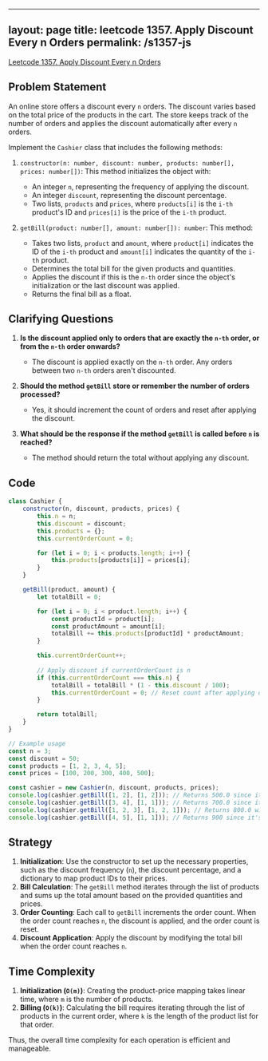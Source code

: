 
---
layout: page
title: leetcode 1357. Apply Discount Every n Orders
permalink: /s1357-js
---
[Leetcode 1357. Apply Discount Every n Orders](https://algoadvance.github.io/algoadvance/l1357)
## Problem Statement

An online store offers a discount every `n` orders. The discount varies based on the total price of the products in the cart. The store keeps track of the number of orders and applies the discount automatically after every `n` orders.

Implement the `Cashier` class that includes the following methods:

1. `constructor(n: number, discount: number, products: number[], prices: number[])`: This method initializes the object with:
   - An integer `n`, representing the frequency of applying the discount.
   - An integer `discount`, representing the discount percentage.
   - Two lists, `products` and `prices`, where `products[i]` is the `i-th` product's ID and `prices[i]` is the price of the `i-th` product.

2. `getBill(product: number[], amount: number[]): number`: This method:
   - Takes two lists, `product` and `amount`, where `product[i]` indicates the ID of the `i-th` product and `amount[i]` indicates the quantity of the `i-th` product.
   - Determines the total bill for the given products and quantities.
   - Applies the discount if this is the `n-th` order since the object's initialization or the last discount was applied.
   - Returns the final bill as a float.

## Clarifying Questions

1. **Is the discount applied only to orders that are exactly the `n-th` order, or from the `n-th` order onwards?**
   - The discount is applied exactly on the `n-th` order. Any orders between two `n-th` orders aren't discounted.

2. **Should the method `getBill` store or remember the number of orders processed?**
   - Yes, it should increment the count of orders and reset after applying the discount.

3. **What should be the response if the method `getBill` is called before `n` is reached?**
   - The method should return the total without applying any discount.

## Code

```javascript
class Cashier {
    constructor(n, discount, products, prices) {
        this.n = n;
        this.discount = discount;
        this.products = {};
        this.currentOrderCount = 0;

        for (let i = 0; i < products.length; i++) {
            this.products[products[i]] = prices[i];
        }
    }

    getBill(product, amount) {
        let totalBill = 0;

        for (let i = 0; i < product.length; i++) {
            const productId = product[i];
            const productAmount = amount[i];
            totalBill += this.products[productId] * productAmount;
        }

        this.currentOrderCount++;
        
        // Apply discount if currentOrderCount is n
        if (this.currentOrderCount === this.n) {
            totalBill = totalBill * (1 - this.discount / 100);
            this.currentOrderCount = 0; // Reset count after applying discount
        }

        return totalBill;
    }
}

// Example usage
const n = 3;
const discount = 50;
const products = [1, 2, 3, 4, 5];
const prices = [100, 200, 300, 400, 500];

const cashier = new Cashier(n, discount, products, prices);
console.log(cashier.getBill([1, 2], [1, 2])); // Returns 500.0 since it's the 1st order
console.log(cashier.getBill([3, 4], [1, 1])); // Returns 700.0 since it's the 2nd order
console.log(cashier.getBill([1, 2, 3], [1, 2, 1])); // Returns 800.0 with a 50% discount applied since it's the 3rd order
console.log(cashier.getBill([4, 5], [1, 1])); // Returns 900 since it's the 1st order after reset
```

## Strategy

1. **Initialization**: Use the constructor to set up the necessary properties, such as the discount frequency (`n`), the discount percentage, and a dictionary to map product IDs to their prices.
2. **Bill Calculation**: The `getBill` method iterates through the list of products and sums up the total amount based on the provided quantities and prices.
3. **Order Counting**: Each call to `getBill` increments the order count. When the order count reaches `n`, the discount is applied, and the order count is reset.
4. **Discount Application**: Apply the discount by modifying the total bill when the order count reaches `n`.

## Time Complexity

1. **Initialization (`O(m)`)**: Creating the product-price mapping takes linear time, where `m` is the number of products.
2. **Billing (`O(k)`)**: Calculating the bill requires iterating through the list of products in the current order, where `k` is the length of the product list for that order.

Thus, the overall time complexity for each operation is efficient and manageable.